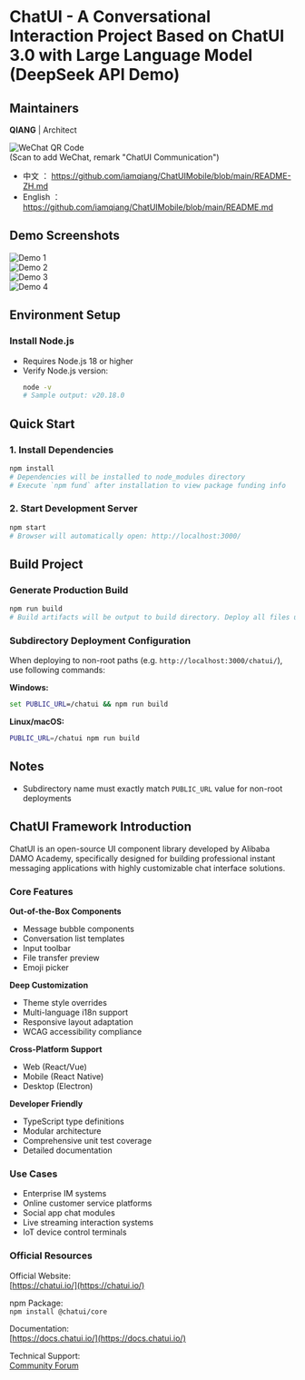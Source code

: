# ChatUI - A Conversational Interaction Project Based on ChatUI 3.0 with Large Language Model (DeepSeek API Demo)

## Maintainers

**QIANG** | Architect

![WeChat QR Code](https://github.com/iamqiang/ChatUIMobile/blob/main/public/qrcode.jpg?raw=true)  
(Scan to add WeChat, remark "ChatUI Communication")

- 中文 ： https://github.com/iamqiang/ChatUIMobile/blob/main/README-ZH.md
- English ： https://github.com/iamqiang/ChatUIMobile/blob/main/README.md

## Demo Screenshots

![Demo 1](https://github.com/iamqiang/ChatUIMobile/blob/main/demo/1.png?raw=true)  
![Demo 2](https://github.com/iamqiang/ChatUIMobile/blob/main/demo/2.png?raw=true)  
![Demo 3](https://github.com/iamqiang/ChatUIMobile/blob/main/demo/3.png?raw=true)  
![Demo 4](https://github.com/iamqiang/ChatUIMobile/blob/main/demo/4.png?raw=true)  

## Environment Setup

### Install Node.js
- Requires Node.js 18 or higher
- Verify Node.js version:
  ```bash
  node -v
  # Sample output: v20.18.0
  ```

## Quick Start

### 1. Install Dependencies
```bash
npm install
# Dependencies will be installed to node_modules directory
# Execute `npm fund` after installation to view package funding info
```

### 2. Start Development Server
```bash
npm start
# Browser will automatically open: http://localhost:3000/
```

## Build Project

### Generate Production Build
```bash
npm run build
# Build artifacts will be output to build directory. Deploy all files under this directory to website root.
```

### Subdirectory Deployment Configuration
When deploying to non-root paths (e.g. `http://localhost:3000/chatui/`), use following commands:

**Windows:**
```cmd
set PUBLIC_URL=/chatui && npm run build
```

**Linux/macOS:**
```bash
PUBLIC_URL=/chatui npm run build
```

## Notes
- Subdirectory name must exactly match `PUBLIC_URL` value for non-root deployments

## ChatUI Framework Introduction

ChatUI is an open-source UI component library developed by Alibaba DAMO Academy, specifically designed for building professional instant messaging applications with highly customizable chat interface solutions.

### Core Features

**Out-of-the-Box Components**
- Message bubble components
- Conversation list templates
- Input toolbar
- File transfer preview
- Emoji picker

**Deep Customization**
- Theme style overrides
- Multi-language i18n support
- Responsive layout adaptation
- WCAG accessibility compliance

**Cross-Platform Support**
- Web (React/Vue)
- Mobile (React Native)
- Desktop (Electron)

**Developer Friendly**
- TypeScript type definitions
- Modular architecture
- Comprehensive unit test coverage
- Detailed documentation

### Use Cases

- Enterprise IM systems
- Online customer service platforms
- Social app chat modules
- Live streaming interaction systems
- IoT device control terminals

### Official Resources

Official Website:  
[https://chatui.io/](https://chatui.io/)

npm Package:  
`npm install @chatui/core`

Documentation:  
[https://docs.chatui.io/](https://docs.chatui.io/)

Technical Support:  
[Community Forum](https://forum.chatui.io/)
